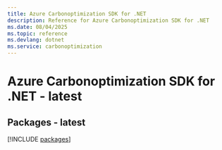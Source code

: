 ```yaml
---
title: Azure Carbonoptimization SDK for .NET
description: Reference for Azure Carbonoptimization SDK for .NET
ms.date: 08/04/2025
ms.topic: reference
ms.devlang: dotnet
ms.service: carbonoptimization
---
```

# Azure Carbonoptimization SDK for .NET - latest
## Packages - latest
[!INCLUDE [packages](carbonoptimization-index.md)]